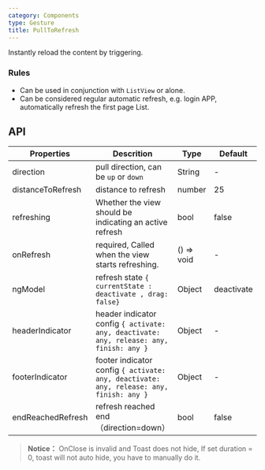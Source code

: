 ```yaml
---
category: Components
type: Gesture
title: PullToRefresh
---
```


Instantly reload the content by triggering.

### Rules
- Can be used in conjunction with `ListView` or alone.
- Can be considered regular automatic refresh, e.g. login APP, automatically refresh the first page List.

## API

Properties | Descrition | Type | Default
-----------|------------|------|--------
| direction  | pull direction, can be `up` or `down` | String | - |
| distanceToRefresh | distance to refresh | number | 25 |
| refreshing | Whether the view should be indicating an active refresh | bool | false |
| onRefresh | required, Called when the view starts refreshing. | () => void | - |
| ngModel | refresh state `{ currentState : deactivate , drag: false}` | Object | deactivate |
| headerIndicator  | header indicator config `{ activate: any, deactivate: any, release: any, finish: any }` | Object | - |
| footerIndicator  | footer indicator config `{ activate: any, deactivate: any, release: any, finish: any }` | Object | - |
| endReachedRefresh| refresh reached end （direction=down） | bool | false | 
> **Notice：** OnClose is invalid and Toast does not hide, If set duration = 0, toast will not auto hide, you have to manually do it.